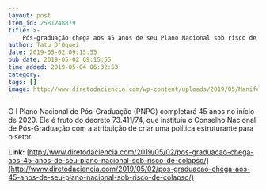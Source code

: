 ```yaml
---
layout: post
item_id: 2581248879
title: >-
    Pós-graduação chega aos 45 anos de seu Plano Nacional sob risco de colapso
author: Tatu D'Oquei
date: 2019-05-02 09:15:55
pub_date: 2019-05-02 09:15:55
time_added: 2019-05-04 06:32:53
category: 
tags: []
image: http://www.diretodaciencia.com/wp-content/uploads/2019/05/Manifestacao_ANPG.jpg
---
```


O I Plano Nacional de Pós-Graduação (PNPG) completará 45 anos no início de 2020. Ele é fruto do decreto 73.411/74, que instituiu o Conselho Nacional de Pós-Graduação com a atribuição de criar uma política estruturante para o setor.

**Link:** [http://www.diretodaciencia.com/2019/05/02/pos-graduacao-chega-aos-45-anos-de-seu-plano-nacional-sob-risco-de-colapso/](http://www.diretodaciencia.com/2019/05/02/pos-graduacao-chega-aos-45-anos-de-seu-plano-nacional-sob-risco-de-colapso/)


